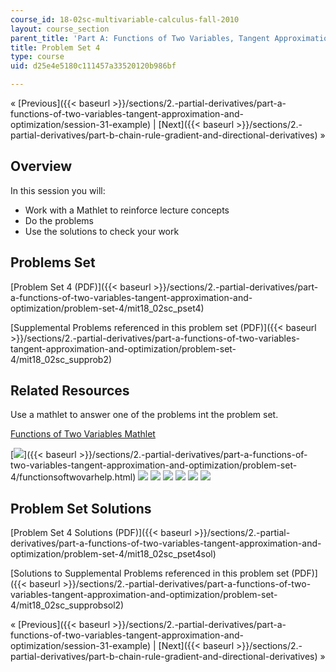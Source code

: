```yaml
---
course_id: 18-02sc-multivariable-calculus-fall-2010
layout: course_section
parent_title: 'Part A: Functions of Two Variables, Tangent Approximation and Optimization'
title: Problem Set 4
type: course
uid: d25e4e5180c111457a33520120b986bf

---
```


« [Previous]({{< baseurl >}}/sections/2.-partial-derivatives/part-a-functions-of-two-variables-tangent-approximation-and-optimization/session-31-example) | [Next]({{< baseurl >}}/sections/2.-partial-derivatives/part-b-chain-rule-gradient-and-directional-derivatives) »

Overview
--------

In this session you will:

*   Work with a Mathlet to reinforce lecture concepts
*   Do the problems
*   Use the solutions to check your work

Problems Set
------------

[Problem Set 4 (PDF)]({{< baseurl >}}/sections/2.-partial-derivatives/part-a-functions-of-two-variables-tangent-approximation-and-optimization/problem-set-4/mit18_02sc_pset4)

[Supplemental Problems referenced in this problem set (PDF)]({{< baseurl >}}/sections/2.-partial-derivatives/part-a-functions-of-two-variables-tangent-approximation-and-optimization/problem-set-4/mit18_02sc_supprob2)

Related Resources
-----------------

Use a mathlet to answer one of the problems int the problem set.

[Functions of Two Variables Mathlet](./resolveuid/14ed7ebf6b5f02f2a0e0e9615ee86dd1 "Open in a new window.")

[![](/images/trans.gif)]({{< baseurl >}}/sections/2.-partial-derivatives/part-a-functions-of-two-variables-tangent-approximation-and-optimization/problem-set-4/functionsoftwovarhelp.html) [![](/images/trans.gif)](/coursemedia/18-02sc-multivariable-calculus-fall-2010/da351b9869ff44a64e207fe4ef90c48a_go.jar) [![](/images/trans.gif)](/coursemedia/18-02sc-multivariable-calculus-fall-2010/0421542ef096ecf41b8318283d330396_functionsTwoVariables.jar) [![](/images/trans.gif)](/coursemedia/18-02sc-multivariable-calculus-fall-2010/b9c6f1f3a4dab11b1afad10a8532fcc0_goText.jar) [![](/images/trans.gif)](/coursemedia/18-02sc-multivariable-calculus-fall-2010/2adea79c4428661dabe99baae5177938_mk_lib.jar) [![](/images/trans.gif)](/coursemedia/18-02sc-multivariable-calculus-fall-2010/01aed4299f55fc4220f32fc360a4493e_parser_math.jar) [![](/images/trans.gif)](/coursemedia/18-02sc-multivariable-calculus-fall-2010/efff2539b467cff27325675f681c697c_jcbwt363.jar)

Problem Set Solutions
---------------------

[Problem Set 4 Solutions (PDF)]({{< baseurl >}}/sections/2.-partial-derivatives/part-a-functions-of-two-variables-tangent-approximation-and-optimization/problem-set-4/mit18_02sc_pset4sol)

[Solutions to Supplemental Problems referenced in this problem set (PDF)]({{< baseurl >}}/sections/2.-partial-derivatives/part-a-functions-of-two-variables-tangent-approximation-and-optimization/problem-set-4/mit18_02sc_supprobsol2)

« [Previous]({{< baseurl >}}/sections/2.-partial-derivatives/part-a-functions-of-two-variables-tangent-approximation-and-optimization/session-31-example) | [Next]({{< baseurl >}}/sections/2.-partial-derivatives/part-b-chain-rule-gradient-and-directional-derivatives) »